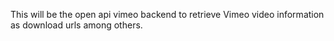 This will be the open api vimeo backend to retrieve Vimeo video information as download urls among others.